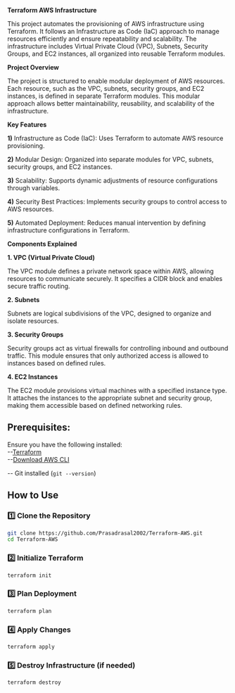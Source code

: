 **Terraform AWS Infrastructure**

This project automates the provisioning of AWS infrastructure using Terraform. It follows an Infrastructure as Code (IaC) approach to manage resources efficiently and ensure repeatability and scalability. The infrastructure includes Virtual Private Cloud (VPC), Subnets, Security Groups, and EC2 instances, all organized into reusable Terraform modules.

**Project Overview**

The project is structured to enable modular deployment of AWS resources. Each resource, such as the VPC, subnets, security groups, and EC2 instances, is defined in separate Terraform modules. This modular approach allows better maintainability, reusability, and scalability of the infrastructure.

**Key Features**

**1)** Infrastructure as Code (IaC): Uses Terraform to automate AWS resource provisioning.

**2)** Modular Design: Organized into separate modules for VPC, subnets, security groups, and EC2 instances.

**3)** Scalability: Supports dynamic adjustments of resource configurations through variables.

**4)** Security Best Practices: Implements security groups to control access to AWS resources.

**5)** Automated Deployment: Reduces manual intervention by defining infrastructure configurations in Terraform.


**Components Explained**

**1. VPC (Virtual Private Cloud)**

The VPC module defines a private network space within AWS, allowing resources to communicate securely. It specifies a CIDR block and enables secure traffic routing.

**2. Subnets**

Subnets are logical subdivisions of the VPC, designed to organize and isolate resources.

**3. Security Groups**

Security groups act as virtual firewalls for controlling inbound and outbound traffic. This module ensures that only authorized access is allowed to instances based on defined rules.

**4. EC2 Instances**

The EC2 module provisions virtual machines with a specified instance type. It attaches the instances to the appropriate subnet and security group, making them accessible based on defined networking rules.

## Prerequisites:

Ensure you have the following installed:  
--[Terraform](https://developer.hashicorp.com/terraform/downloads)  
--[Download AWS CLI](https://aws.amazon.com/cli/) 

-- Git installed (`git --version`)  

## How to Use  

### 1️⃣ Clone the Repository  
```bash
git clone https://github.com/Prasadrasal2002/Terraform-AWS.git
cd Terraform-AWS
```

### 2️⃣ Initialize Terraform
```bash
terraform init
```

### 3️⃣ Plan Deployment
```bash
terraform plan
```

### 4️⃣ Apply Changes
```bash
terraform apply
```

### 5️⃣ Destroy Infrastructure (if needed)
```bash
terraform destroy
```



